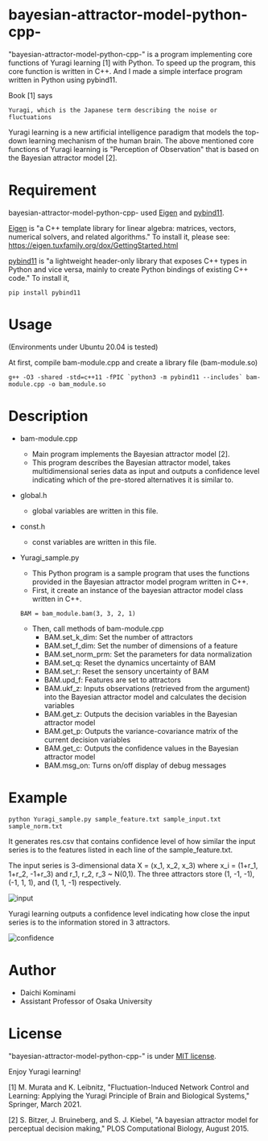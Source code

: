 # bayesian-attractor-model-python-cpp-

"bayesian-attractor-model-python-cpp-" is a program implementing core functions of Yuragi learning [1] with Python.
To speed up the program, this core function is written in C++. And I made a simple interface program written in Python using pybind11. 


Book [1] says
```
Yuragi, which is the Japanese term describing the noise or fluctuations
```

Yuragi learning is a new artificial intelligence paradigm that models the top-down learning mechanism of the human brain. The above mentioned core functions of Yuragi learning is "Perception of Observation" that is based on the Bayesian attractor model [2]. 


# Requirement

bayesian-attractor-model-python-cpp- used [Eigen](https://eigen.tuxfamily.org/index.php?title=Main_Page) and [pybind11](https://github.com/pybind/pybind11).

[Eigen](https://eigen.tuxfamily.org/index.php?title=Main_Page) is "a C++ template library for linear algebra: matrices, vectors, numerical solvers, and related algorithms." To install it, please see: https://eigen.tuxfamily.org/dox/GettingStarted.html


[pybind11](https://github.com/pybind/pybind11) is "a lightweight header-only library that exposes C++ types in Python and vice versa, mainly to create Python bindings of existing C++ code." To install it, 
```pip
pip install pybind11
```

# Usage

(Environments under Ubuntu 20.04 is tested)

At first, compile bam-module.cpp and create a library file (bam-module.so)
```
g++ -O3 -shared -std=c++11 -fPIC `python3 -m pybind11 --includes` bam-module.cpp -o bam_module.so
```

# Description
- bam-module.cpp
  - Main program implements the Bayesian attractor model [2].
  - This program describes the Bayesian attractor model, takes multidimensional series data as input and outputs a confidence level indicating which of the pre-stored alternatives it is similar to. 

- global.h
  - global variables are written in this file.

- const.h
  - const variables are written in this file.

- Yuragi_sample.py
  - This Python program is a sample program that uses the functions provided in the Bayesian attractor model program written in C++.
  - First, it create an instance of the bayesian attractor model class written in C++. 
  ```
  BAM = bam_module.bam(3, 3, 2, 1)
  ```
  - Then, call methods of bam-module.cpp
    - BAM.set_k_dim: Set the number of attractors
    - BAM.set_f_dim: Set the number of dimensions of a feature
    - BAM.set_norm_prm: Set the parameters for data normalization
    - BAM.set_q: Reset the dynamics uncertainty of BAM
    - BAM.set_r: Reset the sensory uncertainty of BAM
    - BAM.upd_f: Features are set to attractors
    - BAM.ukf_z: Inputs observations (retrieved from the argument) into the Bayesian attractor model and calculates the decision variables
    - BAM.get_z: Outputs the decision variables in the Bayesian attractor model
    - BAM.get_p: Outputs the variance-covariance matrix of the current decision variables
    - BAM.get_c: Outputs the confidence values in the Bayesian attractor model
    - BAM.msg_on: Turns on/off display of debug messages

# Example
```
python Yuragi_sample.py sample_feature.txt sample_input.txt sample_norm.txt
```
It generates res.csv that contains confidence level of how similar the input series is to the features listed in each line of the sample_feature.txt.

The input series is 3-dimensional data X = (x_1, x_2, x_3) where x_i = (1+r_1, 1+r_2, -1+r_3) and r_1, r_2, r_3 ~ N(0,1). The three attractors store (1, -1, -1), (-1, 1, 1), and (1, 1, -1) respectively.


![input](https://user-images.githubusercontent.com/47323363/216042813-db2da32d-a19f-41d8-88d2-5c100e3704d8.png)

Yuragi learning outputs a confidence level indicating how close the input series is to the information stored in 3 attractors.

![confidence](https://user-images.githubusercontent.com/47323363/216042928-62f7fc80-eb42-4ebd-b4c4-4870f2e05bde.png)



# Author

* Daichi Kominami
* Assistant Professor of Osaka University

# License

"bayesian-attractor-model-python-cpp-" is under [MIT license](https://en.wikipedia.org/wiki/MIT_License).

Enjoy Yuragi learning!


[1]  M. Murata and K. Leibnitz, "Fluctuation-Induced Network Control and Learning: Applying the Yuragi Principle of Brain and Biological Systems," Springer, March 2021.

[2]  S. Bitzer, J. Bruineberg, and S. J. Kiebel, "A bayesian attractor model for perceptual decision making," PLOS Computational Biology, August 2015.

